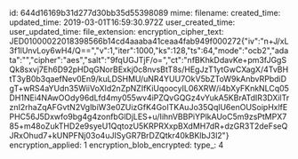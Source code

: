id: 644d16169b31d277d30bb35d55398089
mime: 
filename: 
created_time: 
updated_time: 2019-03-01T16:59:30.972Z
user_created_time: 
user_updated_time: 
file_extension: 
encryption_cipher_text: JED01000022018398566b14cd4aaaba41ceaa4fab949f000272{"iv":"n+J/xL3f1lUnvLoy6wH4/Q==","v":1,"iter":1000,"ks":128,"ts":64,"mode":"ocb2","adata":"","cipher":"aes","salt":"9fqUGJTjF/o=","ct":"nfBKhkDdavKe+pm3fJGgSQk8sxvj7Eh6D92pHDqGNorBExkj0c8nvsBtT8s/HEgJzT1ytGwCXagX/4TvBHtT3yB0b3qaefNev0En9/kuLDSHMU/uNR4YUU7OkV5bZToW9kAnbvRPbdiDgT+wRS4aYUdn35WiiVoXId2nZpNZIfKiUqoocyIL06XRW/i4bXyFKnkNLCq05DH1NEi4NAwOOdy96dLfd4my055wv4iPZQvGQGz4vYukA5KBrATdIR3DXilTrznI2rhaZqAFGvtN2VglbiW3e0ZUizGfK4GoITKAuJo35QqlU6enOUSoipHxlfEPHC56J5Dxwfo9bg4g4zonfbGlDjLES+u/IihnVBBPiYPlkAUoC5m9zsPtMPX785+m48oZukTHD2e9syeU1QqtozU5KRPRXxpBXdMH7dR+dzGR3T2deFseQJRxOhud7+kUNPFNj03o4uJISyGR7BrDZQtkr40kBKlbJ3l2"}
encryption_applied: 1
encryption_blob_encrypted: 
type_: 4